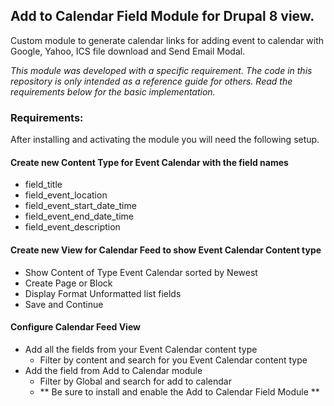## Add to Calendar Field Module for Drupal 8 view.

Custom module to generate calendar links for adding event to calendar with Google, Yahoo, ICS file download and Send Email Modal.

*This module was developed with a specific requirement. The code in this repository is only intended as a reference guide for others. Read the requirements below for the basic implementation.*

### Requirements:

After installing and activating the module you will need the following setup.

#### Create new Content Type for Event Calendar with the field names

 - field_title
 - field_event_location
 - field_event_start_date_time
 - field_event_end_date_time
 - field_event_description

#### Create new View for Calendar Feed to show Event Calendar Content type

- Show Content of Type Event Calendar sorted by Newest
- Create Page or Block
- Display Format Unformatted list fields
- Save and Continue

#### Configure Calendar Feed View
- Add all the fields from your Event Calendar content type
  - Filter by content and search for you Event Calendar content type
- Add the field from Add to Calendar module
  - Filter by Global and search for add to calendar
  - ** Be sure to install and enable the Add to Calendar Field Module **
